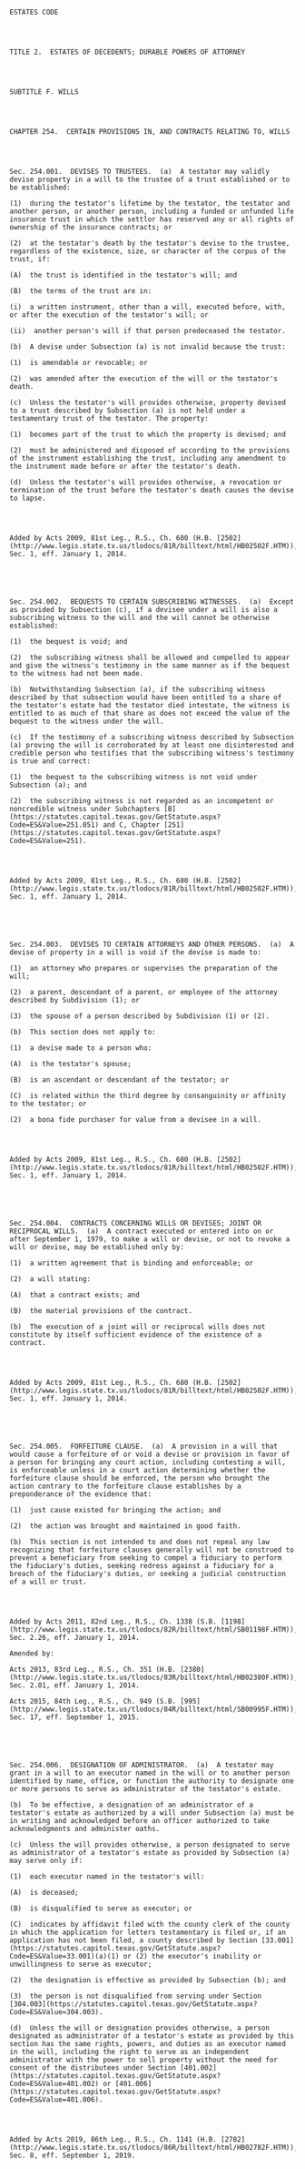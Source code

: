 ﻿
    
    
    	
    					
    
    
    ESTATES CODE
    
      
    
    
    TITLE 2.  ESTATES OF DECEDENTS; DURABLE POWERS OF ATTORNEY
    
      
    
    
    SUBTITLE F. WILLS
    
      
    
    
    CHAPTER 254.  CERTAIN PROVISIONS IN, AND CONTRACTS RELATING TO, WILLS
    
      
    
    
    Sec. 254.001.  DEVISES TO TRUSTEES.  (a)  A testator may validly devise property in a will to the trustee of a trust established or to be established:
    
    (1)  during the testator's lifetime by the testator, the testator and another person, or another person, including a funded or unfunded life insurance trust in which the settlor has reserved any or all rights of ownership of the insurance contracts; or
    
    (2)  at the testator's death by the testator's devise to the trustee, regardless of the existence, size, or character of the corpus of the trust, if:
    
    (A)  the trust is identified in the testator's will; and
    
    (B)  the terms of the trust are in:
    
    (i)  a written instrument, other than a will, executed before, with, or after the execution of the testator's will; or
    
    (ii)  another person's will if that person predeceased the testator.
    
    (b)  A devise under Subsection (a) is not invalid because the trust:
    
    (1)  is amendable or revocable; or
    
    (2)  was amended after the execution of the will or the testator's death.
    
    (c)  Unless the testator's will provides otherwise, property devised to a trust described by Subsection (a) is not held under a testamentary trust of the testator. The property:
    
    (1)  becomes part of the trust to which the property is devised; and
    
    (2)  must be administered and disposed of according to the provisions of the instrument establishing the trust, including any amendment to the instrument made before or after the testator's death.
    
    (d)  Unless the testator's will provides otherwise, a revocation or termination of the trust before the testator's death causes the devise to lapse.
    
    
    
    
    Added by Acts 2009, 81st Leg., R.S., Ch. 680 (H.B. [2502](http://www.legis.state.tx.us/tlodocs/81R/billtext/html/HB02502F.HTM)), Sec. 1, eff. January 1, 2014.
    
    
    
    
    
    Sec. 254.002.  BEQUESTS TO CERTAIN SUBSCRIBING WITNESSES.  (a)  Except as provided by Subsection (c), if a devisee under a will is also a subscribing witness to the will and the will cannot be otherwise established:
    
    (1)  the bequest is void; and
    
    (2)  the subscribing witness shall be allowed and compelled to appear and give the witness's testimony in the same manner as if the bequest to the witness had not been made.
    
    (b)  Notwithstanding Subsection (a), if the subscribing witness described by that subsection would have been entitled to a share of the testator's estate had the testator died intestate, the witness is entitled to as much of that share as does not exceed the value of the bequest to the witness under the will.
    
    (c)  If the testimony of a subscribing witness described by Subsection (a) proving the will is corroborated by at least one disinterested and credible person who testifies that the subscribing witness's testimony is true and correct:
    
    (1)  the bequest to the subscribing witness is not void under Subsection (a); and
    
    (2)  the subscribing witness is not regarded as an incompetent or noncredible witness under Subchapters [B](https://statutes.capitol.texas.gov/GetStatute.aspx?Code=ES&Value=251.051) and C, Chapter [251](https://statutes.capitol.texas.gov/GetStatute.aspx?Code=ES&Value=251).
    
    
    
    
    Added by Acts 2009, 81st Leg., R.S., Ch. 680 (H.B. [2502](http://www.legis.state.tx.us/tlodocs/81R/billtext/html/HB02502F.HTM)), Sec. 1, eff. January 1, 2014.
    
    
    
    
    
    Sec. 254.003.  DEVISES TO CERTAIN ATTORNEYS AND OTHER PERSONS.  (a)  A devise of property in a will is void if the devise is made to:
    
    (1)  an attorney who prepares or supervises the preparation of the will;
    
    (2)  a parent, descendant of a parent, or employee of the attorney described by Subdivision (1); or
    
    (3)  the spouse of a person described by Subdivision (1) or (2).
    
    (b)  This section does not apply to:
    
    (1)  a devise made to a person who:
    
    (A)  is the testator's spouse;
    
    (B)  is an ascendant or descendant of the testator; or
    
    (C)  is related within the third degree by consanguinity or affinity to the testator; or
    
    (2)  a bona fide purchaser for value from a devisee in a will.
    
    
    
    
    Added by Acts 2009, 81st Leg., R.S., Ch. 680 (H.B. [2502](http://www.legis.state.tx.us/tlodocs/81R/billtext/html/HB02502F.HTM)), Sec. 1, eff. January 1, 2014.
    
    
    
    
    
    Sec. 254.004.  CONTRACTS CONCERNING WILLS OR DEVISES; JOINT OR RECIPROCAL WILLS.  (a)  A contract executed or entered into on or after September 1, 1979, to make a will or devise, or not to revoke a will or devise, may be established only by:
    
    (1)  a written agreement that is binding and enforceable; or
    
    (2)  a will stating:
    
    (A)  that a contract exists; and
    
    (B)  the material provisions of the contract.
    
    (b)  The execution of a joint will or reciprocal wills does not constitute by itself sufficient evidence of the existence of a contract.
    
    
    
    
    Added by Acts 2009, 81st Leg., R.S., Ch. 680 (H.B. [2502](http://www.legis.state.tx.us/tlodocs/81R/billtext/html/HB02502F.HTM)), Sec. 1, eff. January 1, 2014.
    
    
    
    
    
    Sec. 254.005.  FORFEITURE CLAUSE.  (a)  A provision in a will that would cause a forfeiture of or void a devise or provision in favor of a person for bringing any court action, including contesting a will, is enforceable unless in a court action determining whether the forfeiture clause should be enforced, the person who brought the action contrary to the forfeiture clause establishes by a preponderance of the evidence that:
    
    (1)  just cause existed for bringing the action; and
    
    (2)  the action was brought and maintained in good faith.
    
    (b)  This section is not intended to and does not repeal any law recognizing that forfeiture clauses generally will not be construed to prevent a beneficiary from seeking to compel a fiduciary to perform the fiduciary's duties, seeking redress against a fiduciary for a breach of the fiduciary's duties, or seeking a judicial construction of a will or trust.
    
    
    
    
    Added by Acts 2011, 82nd Leg., R.S., Ch. 1338 (S.B. [1198](http://www.legis.state.tx.us/tlodocs/82R/billtext/html/SB01198F.HTM)), Sec. 2.26, eff. January 1, 2014.
    
    Amended by: 
    
    Acts 2013, 83rd Leg., R.S., Ch. 351 (H.B. [2380](http://www.legis.state.tx.us/tlodocs/83R/billtext/html/HB02380F.HTM)), Sec. 2.01, eff. January 1, 2014.
    
    Acts 2015, 84th Leg., R.S., Ch. 949 (S.B. [995](http://www.legis.state.tx.us/tlodocs/84R/billtext/html/SB00995F.HTM)), Sec. 17, eff. September 1, 2015.
    
    
    
    
    
    Sec. 254.006.  DESIGNATION OF ADMINISTRATOR.  (a)  A testator may grant in a will to an executor named in the will or to another person identified by name, office, or function the authority to designate one or more persons to serve as administrator of the testator's estate.
    
    (b)  To be effective, a designation of an administrator of a testator's estate as authorized by a will under Subsection (a) must be in writing and acknowledged before an officer authorized to take acknowledgments and administer oaths.
    
    (c)  Unless the will provides otherwise, a person designated to serve as administrator of a testator's estate as provided by Subsection (a) may serve only if:
    
    (1)  each executor named in the testator's will:
    
    (A)  is deceased;
    
    (B)  is disqualified to serve as executor; or
    
    (C)  indicates by affidavit filed with the county clerk of the county in which the application for letters testamentary is filed or, if an application has not been filed, a county described by Section [33.001](https://statutes.capitol.texas.gov/GetStatute.aspx?Code=ES&Value=33.001)(a)(1) or (2) the executor's inability or unwillingness to serve as executor;
    
    (2)  the designation is effective as provided by Subsection (b); and
    
    (3)  the person is not disqualified from serving under Section [304.003](https://statutes.capitol.texas.gov/GetStatute.aspx?Code=ES&Value=304.003).
    
    (d)  Unless the will or designation provides otherwise, a person designated as administrator of a testator's estate as provided by this section has the same rights, powers, and duties as an executor named in the will, including the right to serve as an independent administrator with the power to sell property without the need for consent of the distributees under Section [401.002](https://statutes.capitol.texas.gov/GetStatute.aspx?Code=ES&Value=401.002) or [401.006](https://statutes.capitol.texas.gov/GetStatute.aspx?Code=ES&Value=401.006).
    
    
    
    
    Added by Acts 2019, 86th Leg., R.S., Ch. 1141 (H.B. [2782](http://www.legis.state.tx.us/tlodocs/86R/billtext/html/HB02782F.HTM)), Sec. 8, eff. September 1, 2019.
    
    
    
    
    				
